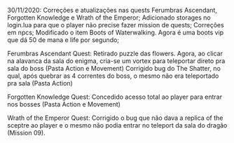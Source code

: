 30/11/2020:
Correções e atualizações nas quests Ferumbras Ascendant, Forgotten Knowledge e Wrath of the Emperor;
Adicionado storages no login.lua para que o player não precise fazer mission de quests;
Correções em npcs;
Modificado o item Boots of Waterwalking. Agora é uma boots vip que dá 50 de mana e life por segundo;

Ferumbras Ascendant Quest:
Retirado puzzle das flowers. Agora, ao clicar na alavanca da sala do enigma, cria-se um vortex para teleportar direto pra sala do boss  (Pasta Action e Movement)
Corrigido bug do The Shatter, no qual, após quebrar as 4 correntes do boss, o mesmo não era teleportado pra sala  (Pasta Action)

Forgotten Knowledge Quest:
Concedido acesso total ao player para entrar nos bosses (Pasta Action e Movement)

Wrath of the Emperor Quest:
Corrigido o bug que não dava a replica of the sceptre ao player e o mesmo não podia entrar no teleport da sala do dragão (Mission 09).
